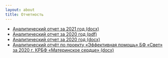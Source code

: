 ```yaml
---
layout: about
title: Отчетность
---
```

* [Аналитический отчет за 2021 год (docx)](/assets/files/analitich_otchet_v_minyust_2021.doc)
* [Аналитический отчет за 2020 год (pdf)](/assets/files/Аналитический%20отчёт%20за%202020%20год.pdf)
* [Аналитический отчет за 2020 год (docx)](/assets/files/analiticheskiy_otchet_krbf_MS_za_2020g.docx)
* [Аналитический отчёт по проекту «Эффективная помощь» БФ «Свет» за 2020 г. КРБФ «Материнское сердце» (docx)](/assets/files/otchet_o_2020_Svet.docx)